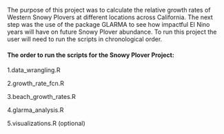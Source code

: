 The purpose of this project was to calculate the relative growth rates of Western Snowy Plovers at different locations across California. The next step was the use of the package GLARMA to see how impactful El Nino years will have on future Snowy Plover abundance. To run this project the user will need to run the scripts in chronological order.

#### The order to run the scripts for the Snowy Plover Project:

1.data_wrangling.R

2.growth_rate_fcn.R

3.beach_growth_rates.R

4.glarma_analysis.R

5.visualizations.R (optional)

